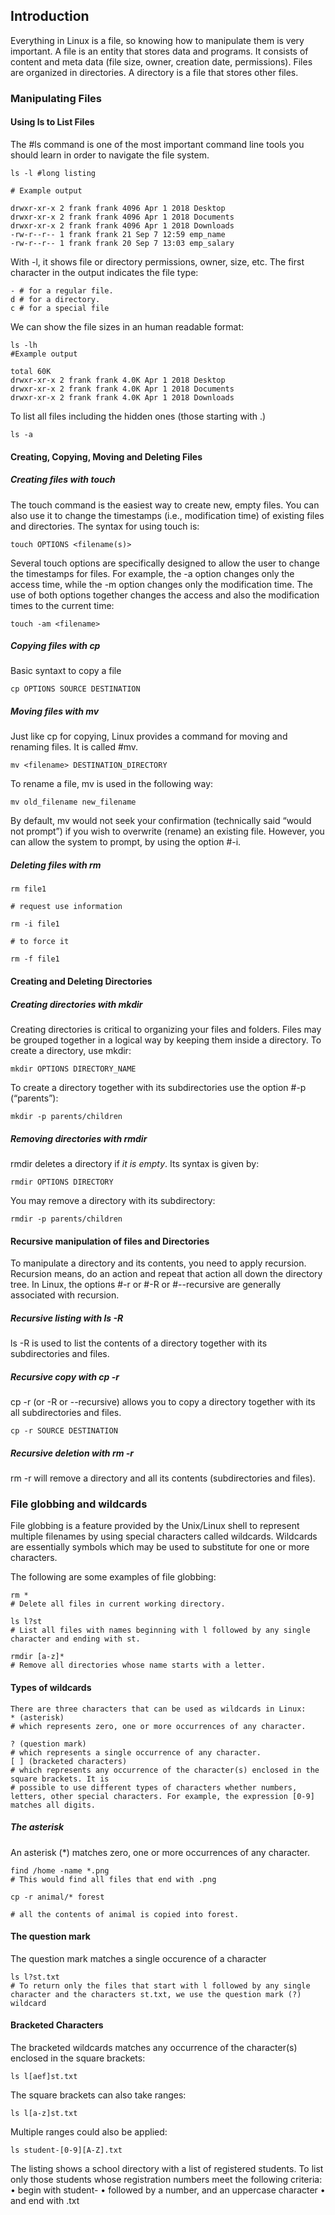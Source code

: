## Introduction
Everything in Linux is a file, so knowing how to manipulate them is very important. 
A file is an entity that stores data and programs. It consists of content and meta data (file size, owner, creation date, permissions). Files are organized in directories. A directory is a file that stores other files.

### Manipulating Files

#### Using ls to List Files

The #ls command is one of the most important command line tools you should learn in order to
navigate the file system.

```
ls -l #long listing

# Example output

drwxr-xr-x 2 frank frank 4096 Apr 1 2018 Desktop
drwxr-xr-x 2 frank frank 4096 Apr 1 2018 Documents
drwxr-xr-x 2 frank frank 4096 Apr 1 2018 Downloads
-rw-r--r-- 1 frank frank 21 Sep 7 12:59 emp_name
-rw-r--r-- 1 frank frank 20 Sep 7 13:03 emp_salary
```

With -l, it shows file or directory permissions, owner, size, etc.
The first character in the output indicates the file type:
```
- # for a regular file.
d # for a directory.
c # for a special file
```

We can show the file sizes in an human readable format: 

```
ls -lh
#Example output

total 60K
drwxr-xr-x 2 frank frank 4.0K Apr 1 2018 Desktop
drwxr-xr-x 2 frank frank 4.0K Apr 1 2018 Documents
drwxr-xr-x 2 frank frank 4.0K Apr 1 2018 Downloads
```

To list all files including the hidden ones (those starting with .)

```
ls -a
```

#### Creating, Copying, Moving and Deleting Files

##### Creating files with touch
The touch command is the easiest way to create new, empty files. You can also use it to change
the timestamps (i.e., modification time) of existing files and directories. The syntax for using touch is:

```
touch OPTIONS <filename(s)>
```
Several touch options are specifically designed to allow the user to change the timestamps for
files. For example, the -a option changes only the access time, while the -m option changes only the modification time. The use of both options together changes the access and also the modification times to the current time:

```
touch -am <filename>
```

##### Copying files with cp

Basic syntaxt to copy a file
```
cp OPTIONS SOURCE DESTINATION
```

##### Moving files with mv

Just like cp for copying, Linux provides a command for moving and renaming files. It is called #mv.

```
mv <filename> DESTINATION_DIRECTORY
```

To rename a file, mv is used in the following way:

```
mv old_filename new_filename
```

By default, mv would not seek your confirmation (technically said “would not prompt”) if you wish to overwrite (rename) an existing file. However, you can allow the system to prompt, by using the option #-i. 

##### Deleting files with rm

```
rm file1

# request use information 

rm -i file1

# to force it

rm -f file1
```

#### Creating and Deleting Directories

##### Creating directories with mkdir

Creating directories is critical to organizing your files and folders. Files may be grouped together in a logical way by keeping them inside a directory. To create a directory, use mkdir:

```
mkdir OPTIONS DIRECTORY_NAME
```

To create a directory together with its subdirectories use the option #-p (“parents”):

```
mkdir -p parents/children
```

##### Removing directories with rmdir

rmdir deletes a directory if *it is empty*. Its syntax is given by:

```
rmdir OPTIONS DIRECTORY
```

You may remove a directory with its subdirectory: 

```
rmdir -p parents/children
```

#### Recursive manipulation of files and Directories

To manipulate a directory and its contents, you need to apply recursion. Recursion means, do an action and repeat that action all down the directory tree. In Linux, the options #-r or #-R or #--recursive are generally associated with recursion.

##### Recursive listing with ls -R

ls -R is used to list the contents of a directory together with its subdirectories and files.

##### Recursive copy with cp -r 

cp -r (or -R or --recursive) allows you to copy a directory together with its all subdirectories and files.

```
cp -r SOURCE DESTINATION
```

##### Recursive deletion with rm -r 

rm -r will remove a directory and all its contents (subdirectories and files).

### File globbing and wildcards

File globbing is a feature provided by the Unix/Linux shell to represent multiple filenames by
using special characters called wildcards. Wildcards are essentially symbols which may be used to substitute for one or more characters.

The following are some examples of file globbing:
```
rm *
# Delete all files in current working directory.

ls l?st
# List all files with names beginning with l followed by any single character and ending with st.

rmdir [a-z]*
# Remove all directories whose name starts with a letter.
```

#### Types of wildcards

```
There are three characters that can be used as wildcards in Linux:
* (asterisk)
# which represents zero, one or more occurrences of any character.

? (question mark)
# which represents a single occurrence of any character.
[ ] (bracketed characters)
# which represents any occurrence of the character(s) enclosed in the square brackets. It is
# possible to use different types of characters whether numbers, letters, other special characters. For example, the expression [0-9] matches all digits.
```

##### The asterisk 

An asterisk (*) matches zero, one or more occurrences of any character.
```
find /home -name *.png
# This would find all files that end with .png

cp -r animal/* forest

# all the contents of animal is copied into forest.
```

#### The question mark
The question mark matches a single occurence of a character

```
ls l?st.txt
# To return only the files that start with l followed by any single character and the characters st.txt, we use the question mark (?) wildcard
```

#### Bracketed Characters

The bracketed wildcards matches any occurrence of the character(s) enclosed in the square
brackets:

```
ls l[aef]st.txt
```

The square brackets can also take ranges:

```
ls l[a-z]st.txt
```

Multiple ranges could also be applied: 

```
ls student-[0-9][A-Z].txt
```
The listing shows a school directory with a list of registered students. To list only those students whose registration numbers meet the following criteria:
• begin with student-
• followed by a number, and an uppercase character
• and end with .txt

